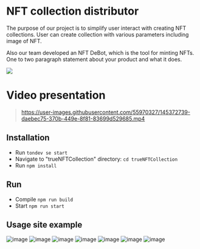 
# NFT collection distributor
The purpose of our project is to simplify user interact with creating NFT collections. User can create collection with various parameters including image of NFT. 

Also our team developed an NFT DeBot, which is the tool for minting NFTs.
One to two paragraph statement about your product and what it does.

![](header.png)

# Video presentation 
> https://user-images.githubusercontent.com/55970327/145372739-daebec75-370b-449e-8f81-83699d529685.mp4

## Installation

<ul dir="auto">
<li>Run <code>tondev se start</code></li>
<li>Navigate to "trueNFTCollection" directory: <code>cd trueNFTCollection</code></li>
<li>Run <code>npm install</code></li>
</ul>

## Run

<ul dir="auto">
<li>Compile <code>npm run build</code></li>
<li>Start <code>npm run start</code></li>

</ul>

## Usage site example

 ![image](https://user-images.githubusercontent.com/55970327/145376872-44c54c07-d11d-4abc-80b5-73c9595e3073.png)
![image](https://user-images.githubusercontent.com/55970327/145376890-1f53fbad-dbfe-4e30-9772-5cf636a86759.png)
![image](https://user-images.githubusercontent.com/55970327/145376913-88771b03-8447-4f79-8e35-7f72966035cf.png)
![image](https://user-images.githubusercontent.com/55970327/145376929-316e1d86-f49c-48fe-a339-51e395be3ef7.png)
![image](https://user-images.githubusercontent.com/55970327/145377291-7c6064c5-11f4-4c89-8b9c-cbe4169c553d.png)
![image](https://user-images.githubusercontent.com/55970327/145377410-9dfd82d1-8ec0-4249-98b6-3e1229711afa.png)
![image](https://user-images.githubusercontent.com/55970327/145377446-603806f0-c72a-4c3e-aadc-dea055cb66b2.png)

